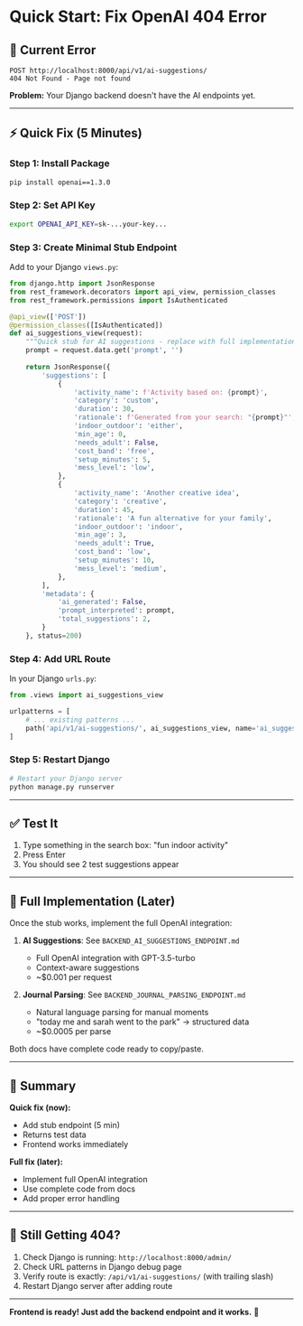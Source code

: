 # Quick Start: Fix OpenAI 404 Error

## 🚨 Current Error

```
POST http://localhost:8000/api/v1/ai-suggestions/
404 Not Found - Page not found
```

**Problem:** Your Django backend doesn't have the AI endpoints yet.

---

## ⚡ Quick Fix (5 Minutes)

### Step 1: Install Package
```bash
pip install openai==1.3.0
```

### Step 2: Set API Key
```bash
export OPENAI_API_KEY=sk-...your-key...
```

### Step 3: Create Minimal Stub Endpoint

Add to your Django `views.py`:

```python
from django.http import JsonResponse
from rest_framework.decorators import api_view, permission_classes
from rest_framework.permissions import IsAuthenticated

@api_view(['POST'])
@permission_classes([IsAuthenticated])
def ai_suggestions_view(request):
    """Quick stub for AI suggestions - replace with full implementation later"""
    prompt = request.data.get('prompt', '')
    
    return JsonResponse({
        'suggestions': [
            {
                'activity_name': f'Activity based on: {prompt}',
                'category': 'custom',
                'duration': 30,
                'rationale': f'Generated from your search: "{prompt}"',
                'indoor_outdoor': 'either',
                'min_age': 0,
                'needs_adult': False,
                'cost_band': 'free',
                'setup_minutes': 5,
                'mess_level': 'low',
            },
            {
                'activity_name': 'Another creative idea',
                'category': 'creative',
                'duration': 45,
                'rationale': 'A fun alternative for your family',
                'indoor_outdoor': 'indoor',
                'min_age': 3,
                'needs_adult': True,
                'cost_band': 'low',
                'setup_minutes': 10,
                'mess_level': 'medium',
            },
        ],
        'metadata': {
            'ai_generated': False,
            'prompt_interpreted': prompt,
            'total_suggestions': 2,
        }
    }, status=200)
```

### Step 4: Add URL Route

In your Django `urls.py`:

```python
from .views import ai_suggestions_view

urlpatterns = [
    # ... existing patterns ...
    path('api/v1/ai-suggestions/', ai_suggestions_view, name='ai_suggestions'),
]
```

### Step 5: Restart Django
```bash
# Restart your Django server
python manage.py runserver
```

---

## ✅ Test It

1. Type something in the search box: "fun indoor activity"
2. Press Enter
3. You should see 2 test suggestions appear

---

## 🚀 Full Implementation (Later)

Once the stub works, implement the full OpenAI integration:

1. **AI Suggestions**: See `BACKEND_AI_SUGGESTIONS_ENDPOINT.md`
   - Full OpenAI integration with GPT-3.5-turbo
   - Context-aware suggestions
   - ~$0.001 per request

2. **Journal Parsing**: See `BACKEND_JOURNAL_PARSING_ENDPOINT.md`
   - Natural language parsing for manual moments
   - "today me and sarah went to the park" → structured data
   - ~$0.0005 per parse

Both docs have complete code ready to copy/paste.

---

## 📝 Summary

**Quick fix (now):**
- Add stub endpoint (5 min)
- Returns test data
- Frontend works immediately

**Full fix (later):**
- Implement full OpenAI integration
- Use complete code from docs
- Add proper error handling

---

## 🐛 Still Getting 404?

1. Check Django is running: `http://localhost:8000/admin/`
2. Check URL patterns in Django debug page
3. Verify route is exactly: `/api/v1/ai-suggestions/` (with trailing slash)
4. Restart Django server after adding route

---

**Frontend is ready! Just add the backend endpoint and it works.** 🎉

